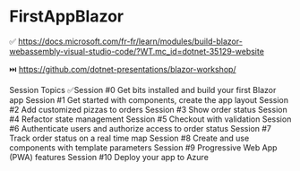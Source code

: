 # FirstAppBlazor

✅ https://docs.microsoft.com/fr-fr/learn/modules/build-blazor-webassembly-visual-studio-code/?WT.mc_id=dotnet-35129-website

⏭️ https://github.com/dotnet-presentations/blazor-workshop/

Session	Topics
✅Session #0	Get bits installed and build your first Blazor app
Session #1	Get started with components, create the app layout
Session #2	Add customized pizzas to orders
Session #3	Show order status
Session #4	Refactor state management
Session #5	Checkout with validation
Session #6	Authenticate users and authorize access to order status
Session #7	Track order status on a real time map
Session #8	Create and use components with template parameters
Session #9	Progressive Web App (PWA) features
Session #10	Deploy your app to Azure